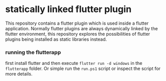 # statically linked flutter plugin
This repository contains a flutter plugin which is used inside a flutter application. 
Normally flutter plugins are always dynamically linked by the flutter environment, this repository explores the possibilities of flutter plugins being installed as static libraries instead.

### running the flutterapp
first install flutter and then execute `flutter run -d windows` in the `flutterapp` folder.
Or simple run the `run.ps1` script or inspect the script for more details.
